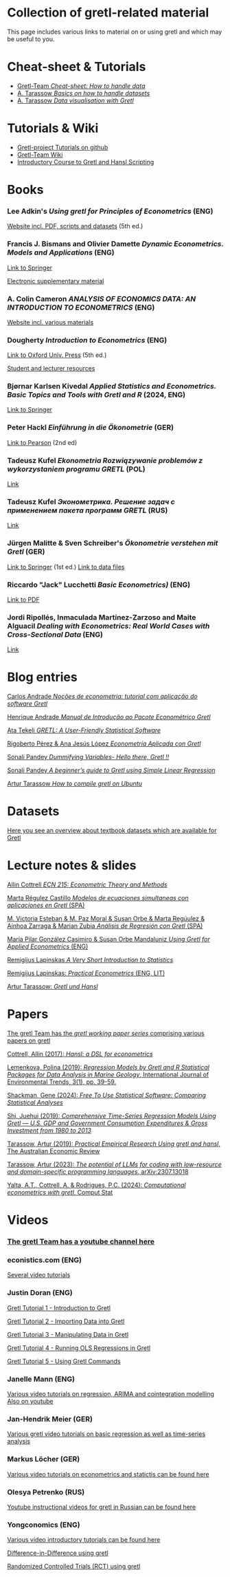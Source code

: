 <meta name="keywords" content="gretl, hansl, econometrics, statistics, datascience, economics, programming, teaching, tutorials"/>

# Collection of gretl-related material
This page includes various links to material on or using gretl and which may be useful to you.

# Cheat-sheet & Tutorials
- [Gretl-Team *Cheat-sheet: How to handle data*](https://github.com/gretl-project/gretl_cheatsheet/blob/master/datahandling.pdf)
- [A. Tarassow *Basics on how to handle datasets*](https://github.com/atecon/gretl_tutorials/blob/main/basics_datahandling/basics_datahandling.md)
- [A. Tarassow *Data visualisation with Gretl*](https://github.com/atecon/gretl_tutorials/blob/main/basics_visualisation/basics_visualisation.md) 

# Tutorials & Wiki
- [Gretl-project Tutorials on github](https://github.com/gretl-project/material-on-gretl/wiki)
- [Gretl-Team Wiki](https://gretlwiki.econ.univpm.it/index.php/Main_Page)
- [Introductory Course to Gretl and Hansl Scripting](https://github.com/gretl-project/hansl-coding)

# Books
### Lee Adkin's *Using gretl for Principles of Econometrics* (ENG)
[Website incl. PDF, scripts and datasets](https://www.learneconometrics.com/gretl/index.html) (5th ed.)

### Francis J. Bismans and Olivier Damette *Dynamic Econometrics. Models and Applications* (ENG)
[Link to Springer](https://link.springer.com/book/10.1007/978-3-031-72910-2)

[Electronic supplementary material](https://link.springer.com/chapter/10.1007/978-3-031-72910-2_6)

### A. Colin Cameron *ANALYSIS OF ECONOMICS DATA: AN INTRODUCTION TO ECONOMETRICS* (ENG)
[Website incl. various materials](https://cameron.econ.ucdavis.edu/aed/)

### Dougherty *Introduction to Econometrics* (ENG)
[Link to Oxford Univ. Press](https://global.oup.com/uk/orc/busecon/economics/dougherty5e/) (5th ed.)

[Student and lecturer resources](https://global.oup.com/uk/orc/busecon/economics/dougherty5e/)

### Bjørnar Karlsen Kivedal *Applied Statistics and Econometrics. Basic Topics and Tools with Gretl and R* (2024, ENG)
[Link to Springer](https://link.springer.com/book/10.1007/978-3-031-53142-2)

### Peter Hackl *Einführung in die Ökonometrie* (GER)
[Link to Pearson](https://www.pearson.de/einfuehrung-in-die-oekonometrie-9783868941562) (2nd ed)

### Tadeusz Kufel *Ekonometria Rozwiązywanie problemów z wykorzystaniem programu GRETL* (POL)
[Link](https://ksiegarnia.pwn.pl/Ekonometria-Rozwiazywanie-problemow-z-wykorzystaniem-programu-GRETL,68470501,p.html)

### Tadeusz Kufel *Эконометрика. Решение задач с применением пакета программ GRETL* (RUS)
[Link](http://www.kufel.torun.pl/ru/index.html)

### Jürgen Malitte & Sven Schreiber's *Ökonometrie verstehen mit Gretl* (GER)
[Link to Springer](https://link.springer.com/book/10.1007%2F978-3-662-58275-6) (1st ed.)
[Link to data files](https://github.com/gretl-project/dataset_ms_textbook)

### Riccardo "Jack" Lucchetti *Basic Econometrics)* (ENG)
[Link to PDF](http://www2.econ.univpm.it/servizi/hpp/lucchetti/didattica/basic.pdf)

### Jordi Ripollés, Inmaculada Martínez-Zarzoso and Maite Alguacil *Dealing with Econometrics: Real World Cases with Cross-Sectional Data* (ENG)
[Link](https://www.cambridgescholars.com/product/978-1-5275-8500-3)

# Blog entries

[Carlos Andrade *Noções de econometria: tutorial com aplicação do software Gretl*](https://www.academia.edu/10072595/No%C3%A7%C3%B5es_de_econometria_tutorial_com_aplica%C3%A7%C3%A3o_do_software_Gretl)

[Henrique Andrade *Manual de Introdução ao Pacote Econométrico Gretl*](https://www.researchgate.net/publication/265511354_Manual_de_Introducao_ao_Pacote_Econometrico_Gretl)

[Ata Tekeli *GRETL: A User-Friendly Statistical Software*](https://blog.devgenius.io/gretl-a-user-friendly-statistical-software-1edc0ce9fb81)

[Rigoberto Pérez & Ana Jesús López *Econometría Aplicada con Gretl*](https://sites.google.com/view/econometriaaplicadacongretl/home)

[Sonali Pandey *Dummifying Variables- Hello there, Gretl !!*](https://medium.com/analytics-vidhya/dummifying-variables-hello-there-gretl-b1e07674a43e)

[Sonali Pandey *A beginner’s guide to Gretl using Simple Linear Regression*](https://medium.com/swlh/a-beginners-guide-to-gretl-using-simple-linear-regression-3023935df935)

[Artur Tarassow *How to compile gretl on Ubuntu*](https://github.com/atecon/install_gretl_ubuntu)


# Datasets
[Here you see an overview about textbook datasets which are available for Gretl](https://gretl.sourceforge.net/gretl_data.html)


# Lecture notes & slides
[Allin Cottrell *ECN 215: Econometric Theory and Methods*](https://users.wfu.edu/cottrell/ecn215/)

[Marta Régulez Castillo *Modelos de ecuaciones simultaneas con aplicaciones en Gretl* (SPA)](https://ocw.ehu.eus/course/view.php?id=227)

[M. Victoria Esteban & M. Paz Moral & Susan Orbe & Marta Regúulez & Ainhoa Zarraga & Marian Zubia *Análisis de Regresión con Gretl* (SPA)](https://ocw.ehu.eus/file.php/132/gretl/gretl/Course_listing.html)

[María Pilar González Casimiro & Susan Orbe Mandaluniz *Using Gretl for Applied Econometrics* (ENG)](https://ocw.ehu.eus/course/view.php?id=335)

[Remigijus Lapinskas *A Very Short Introduction to Statistics*](https://klevas.mif.vu.lt/~rlapinskas/A%20Very%20Short%20Introduction%20to%20Statistics%20with%20GRETL.pdf)

[Remigijus Lapinskas: *Practical Econometrics* (ENG, LIT)](https://klevas.mif.vu.lt/~rlapinskas/VISKAS%20-%20ALL%20IN%20ONE/)

[Artur Tarassow: *Gretl und Hansl*](https://github.com/atecon/gretl_praesentation/blob/main/folien/2024_01_gretl_einf%C3%BChrung.pdf)


# Papers
[The gretl Team has the *gretl working paper series* comprising various papers on gretl](https://econpapers.repec.org/paper/ancwgretl/)

[Cottrell, Allin (2017): *Hansl: a DSL for econometrics*](https://users.wfu.edu/cottrell/hansl.pdf)

[Lemenkova, Polina (2019): *Regression Models by Gretl and R Statistical Packages for Data Analysis in Marine Geology*, International Journal of Environmental Trends, 3(1), pp. 39-59.](https://papers.ssrn.com/sol3/papers.cfm?abstract_id=3409149#)

[Shackman, Gene (2024): *Free To Use Statistical Software: Comparing Statistical Analyses*](https://papers.ssrn.com/sol3/papers.cfm?abstract_id=4105959)

[Shi, Juehui (2019): *Comprehensive Time-Series Regression Models Using Gretl — U.S. GDP and Government Consumption Expenditures & Gross Investment from 1980 to 2013*](https://papers.ssrn.com/sol3/papers.cfm?abstract_id=2540535)

[Tarassow, Artur (2019): *Practical Empirical Research Using gretl and hansl*, The Australian Economic Review](https://doi.org/10.1111/1467-8462.12324)

[Tarassow, Artur (2023): *The potential of LLMs for coding with low-resource and domain-specific programming languages*, arXiv:2307.13018](https://arxiv.org/pdf/2307.13018.pdf)

[Yalta, A.T., Cottrell, A. & Rodrigues, P.C. (2024): *Computational econometrics with gretl*, Comput Stat]( https://doi.org/10.1007/s00180-024-01523-z)

# Videos

### [The gretl Team has a youtube channel here](https://www.youtube.com/@gretlteam4908/featured)

### econistics.com (ENG)
[Several video tutorials](https://econistics.com/category/gretl/)

### Justin Doran (ENG)
[Gretl Tutorial 1 - Introduction to Gretl](http://www.justindoran.ie/gretl-tutorial-1.html)

[Gretl Tutorial 2 - Importing Data into Gretl](http://www.justindoran.ie/gretl-tutorial-2.html)

[Gretl Tutorial 3 - Manipulating Data in Gretl](http://www.justindoran.ie/gretl-tutorial-3.html)

[Gretl Tutorial 4 - Running OLS Regressions in Gretl](http://www.justindoran.ie/gretl-tutorial-4.html)

[Gretl Tutorial 5 - Using Gretl Commands](http://www.justindoran.ie/gretl-tutorial-5.html)

### Janelle Mann (ENG)
[Various video tutorials on regression, ARIMA and cointegration modelling](https://www.janellemann.com/teaching.html)
[Also on youtube](https://www.youtube.com/c/JanelleMann/videos)

### Jan-Hendrik Meier (GER)
[Various gretl video tutorials on basic regression as well as time-series analysis](https://www.youtube.com/channel/UC8qMLi4Gyyl1DPjArTqob6w/videos)

### Markus Löcher (GER)
[Various video tutorials on econometrics and statictis can be found here](https://media.hwr-berlin.de/search/title/gretl/description/gretl/tags/gretl/type/all/search/basic/categoriesopt/0)

### Olesya Petrenko (RUS)
[Youtube instructional videos for gretl in Russian can be found here](https://www.youtube.com/c/OlesyaPetrenko2014/featured)

###  Yongconomics (ENG)
[Various video introductory tutorials can be found here](https://www.youtube.com/channel/UCKFS2PT50_zPhP04KoOpyPA/videos)

[Difference-in-Difference using gretl](https://youtu.be/fAvwNSh8oFo)

[Randomized Controlled Trials (RCT) using gretl](https://youtu.be/przn5z6BELo)

